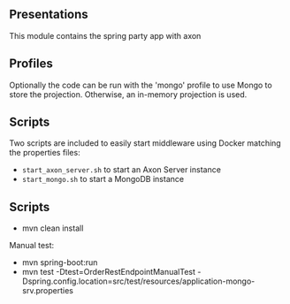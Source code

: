 ## Presentations

This module contains the spring party app with axon

## Profiles

Optionally the code can be run with the 'mongo' profile to use Mongo to store the projection. Otherwise, an in-memory
projection is used.

## Scripts

Two scripts are included to easily start middleware using Docker matching the properties files:

- `start_axon_server.sh` to start an Axon Server instance
- `start_mongo.sh` to start a MongoDB instance



## Scripts


- mvn clean install

Manual test:
-  mvn spring-boot:run
- mvn test -Dtest=OrderRestEndpointManualTest -Dspring.config.location=src/test/resources/application-mongo-srv.properties

